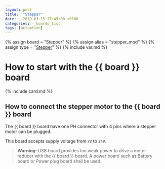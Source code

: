 ```yaml
---
layout: post
title:  "Stepper"
date:   2019-03-15 17:45:00 +0100
categories: -_boards_list
tags: [actuation]
---
```

{% assign board = "Stepper" %}
{% assign alias = "stepper_mod" %}
{% assign type = "[Stepper](/../modules_list/stepper)" %}
{% include var.md %}

# How to start with the {{ board }} board
{% include card.md %}

## How to connect the stepper motor to the {{ board }} board
The {{ board }} board have one PH connector with 4 pins where a stepper motor can be plugged.

This board accepts supply voltage from `7V` to `24V`.

<blockquote class="warning"><strong>Warning:</strong> USB board provides too weak power to drive a motor-reducer with the {{ board }} board. A power board such as Battery board or Power plug board shall be used.</blockquote><br />
